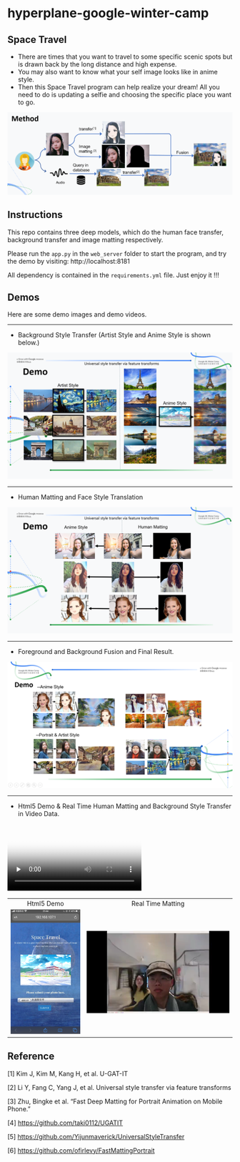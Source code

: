 # hyperplane-google-winter-camp


## Space Travel

- There are times that you want to travel to some specific scenic spots but is drawn back by the long distance and high expense. 
- You may also want to know what your self image looks like in anime style.
- Then this Space Travel program can help realize your dream! All you need to do is updating a selfie and choosing the specific place you want to go.

![avatar](web_server/static/img/readme.jpg)
## Instructions
This repo contains three deep models, which do the human face transfer, background transfer and image matting respectively.

Please run the `app.py` in the `web_server` folder to start the program, and try the demo by visiting: http://localhost:8181

All dependency is contained in the `requirements.yml` file. Just enjoy it !!!

## Demos

Here are some demo images and demo videos.

---

- Background Style Transfer (Artist Style and Anime Style is shown below.)

![ava](web_server/static/img/background.jpg)

---
- Human Matting and Face Style Translation

![ava](web_server/static/img/matting.jpg)

---
- Foreground and Background Fusion and Final Result. 

![ava](web_server/static/img/result.jpg)

---

- Html5 Demo &  Real Time Human Matting and Background Style Transfer in Video Data.

<video id="video" controls="" preload="none" poster="http://om2bks7xs.bkt.clouddn.com/2017-08-26-Markdown-Advance-Video.jpg">
<source id="mp4" src="http://om2bks7xs.bkt.clouddn.com/2017-08-26-Markdown-Advance-Video.mp4" type="video/mp4">
</video>
<table align='center'>
<tr align='center'>
<td> Html5 Demo </td>
<td> Real Time Matting </td>
</tr>
<tr>
<td><img src = 'web_server/static/img/html5.jpg'>
<td><img src = 'web_server/static/img/video.jpg'>
</tr>
</table>
 
## Reference

[1] Kim J, Kim M, Kang H, et al. U-GAT-IT

[2] Li Y, Fang C, Yang J, et al. Universal style transfer via feature transforms

[3] Zhu, Bingke et al. “Fast Deep Matting for Portrait Animation on Mobile Phone.” 

[4] https://github.com/taki0112/UGATIT

[5] https://github.com/Yijunmaverick/UniversalStyleTransfer

[6] https://github.com/ofirlevy/FastMattingPortrait

